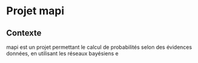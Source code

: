 # Projet mapi

## Contexte

mapi est un projet permettant le calcul de probabilités selon des évidences données, en utilisant les réseaux bayésiens e


